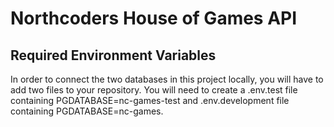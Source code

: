 # Northcoders House of Games API

## Required Environment Variables 

In order to connect the two databases in this project locally, you will have to add two files to your repository. You will need to create a .env.test file containing PGDATABASE=nc-games-test and .env.development file containing PGDATABASE=nc-games.